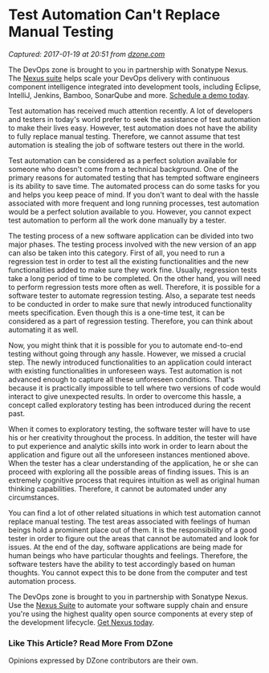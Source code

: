# Test Automation Can't Replace Manual Testing

_Captured: 2017-01-19 at 20:51 from [dzone.com](https://dzone.com/articles/why-test-automation-cannot-replace-manual-testing)_

The DevOps zone is brought to you in partnership with Sonatype Nexus. The [Nexus suite](https://dzone.com/go?i=146021&u=https%3A%2F%2Fwww.sonatype.com%2Fnexus-lifecycle%3Futm_source%3DDZONE%2520-%2520Nexus%2520Lifecycle%2520-%2520September%25202016%26utm_medium%3DDZONE%2520-%2520Nexus%2520Lifecycle%2520-%2520September%25202016%26utm_campaign%3DDZONE%2520-%2520Nexus%2520Lifecycle%2520-%2520September%25202016) helps scale your DevOps delivery with continuous component intelligence integrated into development tools, including Eclipse, IntelliJ, Jenkins, Bamboo, SonarQube and more. [Schedule a demo today](https://dzone.com/go?i=146021&u=https%3A%2F%2Fwww.sonatype.com%2Fnexus-lifecycle%3Futm_source%3DDZONE%2520-%2520Nexus%2520Lifecycle%2520-%2520September%25202016%26utm_medium%3DDZONE%2520-%2520Nexus%2520Lifecycle%2520-%2520September%25202016%26utm_campaign%3DDZONE%2520-%2520Nexus%2520Lifecycle%2520-%2520September%25202016).

Test automation has received much attention recently. A lot of developers and testers in today's world prefer to seek the assistance of test automation to make their lives easy. However, test automation does not have the ability to fully replace manual testing. Therefore, we cannot assume that test automation is stealing the job of software testers out there in the world.

Test automation can be considered as a perfect solution available for someone who doesn't come from a technical background. One of the primary reasons for automated testing that has tempted software engineers is its ability to save time. The automated process can do some tasks for you and helps you keep peace of mind. If you don't want to deal with the hassle associated with more frequent and long running processes, test automation would be a perfect solution available to you. However, you cannot expect test automation to perform all the work done manually by a tester.

The testing process of a new software application can be divided into two major phases. The testing process involved with the new version of an app can also be taken into this category. First of all, you need to run a regression test in order to test all the existing functionalities and the new functionalities added to make sure they work fine. Usually, regression tests take a long period of time to be completed. On the other hand, you will need to perform regression tests more often as well. Therefore, it is possible for a software tester to automate regression testing. Also, a separate test needs to be conducted in order to make sure that newly introduced functionality meets specification. Even though this is a one-time test, it can be considered as a part of regression testing. Therefore, you can think about automating it as well.

Now, you might think that it is possible for you to automate end-to-end testing without going through any hassle. However, we missed a crucial step. The newly introduced functionalities to an application could interact with existing functionalities in unforeseen ways. Test automation is not advanced enough to capture all these unforeseen conditions. That's because it is practically impossible to tell where two versions of code would interact to give unexpected results. In order to overcome this hassle, a concept called exploratory testing has been introduced during the recent past.

When it comes to exploratory testing, the software tester will have to use his or her creativity throughout the process. In addition, the tester will have to put experience and analytic skills into work in order to learn about the application and figure out all the unforeseen instances mentioned above. When the tester has a clear understanding of the application, he or she can proceed with exploring all the possible areas of finding issues. This is an extremely cognitive process that requires intuition as well as original human thinking capabilities. Therefore, it cannot be automated under any circumstances.

You can find a lot of other related situations in which test automation cannot replace manual testing. The test areas associated with feelings of human beings hold a prominent place out of them. It is the responsibility of a good tester in order to figure out the areas that cannot be automated and look for issues. At the end of the day, software applications are being made for human beings who have particular thoughts and feelings. Therefore, the software testers have the ability to test accordingly based on human thoughts. You cannot expect this to be done from the computer and test automation process.

The DevOps zone is brought to you in partnership with Sonatype Nexus. Use the [Nexus Suite](https://dzone.com/go?i=146022&u=https%3A%2F%2Fwww.sonatype.com%2Fget-nexus-sonatype%3Futm_source%3DDZONE%2520-%2520Get%2520Nexus%2520-%2520September%25202016%26utm_medium%3DDZONE%2520-%2520Get%2520Nexus%2520-%2520September%25202016%26utm_campaign%3DDZONE%2520-%2520Get%2520Nexus%2520-%2520September%25202016) to automate your software supply chain and ensure you're using the highest quality open source components at every step of the development lifecycle. [Get Nexus today](https://dzone.com/go?i=146022&u=https%3A%2F%2Fwww.sonatype.com%2Fget-nexus-sonatype%3Futm_source%3DDZONE%2520-%2520Get%2520Nexus%2520-%2520September%25202016%26utm_medium%3DDZONE%2520-%2520Get%2520Nexus%2520-%2520September%25202016%26utm_campaign%3DDZONE%2520-%2520Get%2520Nexus%2520-%2520September%25202016).

### Like This Article? Read More From DZone

Opinions expressed by DZone contributors are their own.
